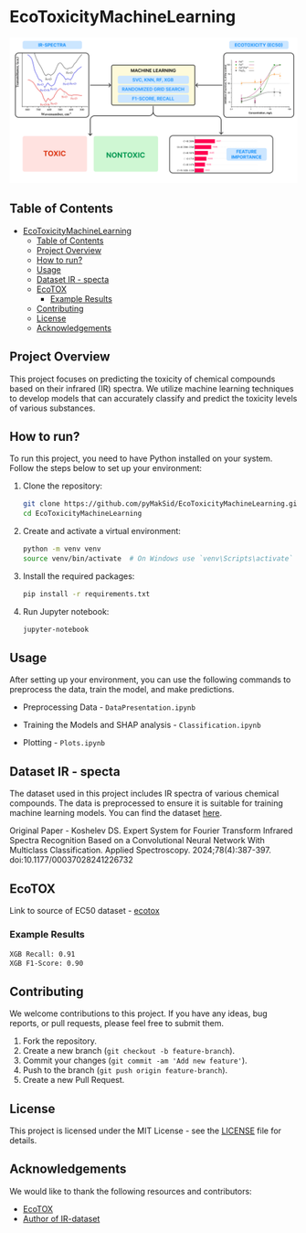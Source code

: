 

# EcoToxicityMachineLearning

![Project Logo](plots/qSAR.png)

## Table of Contents
- [EcoToxicityMachineLearning](#ecotoxicitymachinelearning)
  - [Table of Contents](#table-of-contents)
  - [Project Overview](#project-overview)
  - [How to run?](#how-to-run)
  - [Usage](#usage)
  - [Dataset IR - specta](#dataset-ir---specta)
  - [EcoTOX](#ecotox)
    - [Example Results](#example-results)
  - [Contributing](#contributing)
  - [License](#license)
  - [Acknowledgements](#acknowledgements)

## Project Overview

This project focuses on predicting the toxicity of chemical compounds based on their infrared (IR) spectra. We utilize machine learning techniques to develop models that can accurately classify and predict the toxicity levels of various substances.

## How to run?

To run this project, you need to have Python installed on your system. Follow the steps below to set up your environment:

1. Clone the repository:

    ```bash
    git clone https://github.com/pyMakSid/EcoToxicityMachineLearning.git
    cd EcoToxicityMachineLearning
    ```

2. Create and activate a virtual environment:

    ```bash
    python -m venv venv
    source venv/bin/activate  # On Windows use `venv\Scripts\activate`
    ```

3. Install the required packages:

    ```bash
    pip install -r requirements.txt
    ```

4. Run Jupyter notebook:

    ```bash
    jupyter-notebook
    ```

## Usage

After setting up your environment, you can use the following commands to preprocess the data, train the model, and make predictions.

* Preprocessing Data - `DataPresentation.ipynb`

* Training the Models and SHAP analysis - `Classification.ipynb`

* Plotting - `Plots.ipynb`

## Dataset IR - specta

The dataset used in this project includes IR spectra of various chemical compounds. The data is preprocessed to ensure it is suitable for training machine learning models. You can find the dataset [here](https://github.com/Lamblador/IR_expert_system).

Original Paper - Koshelev DS. Expert System for Fourier Transform Infrared Spectra Recognition Based on a Convolutional Neural Network With Multiclass Classification. Applied Spectroscopy. 2024;78(4):387-397. doi:10.1177/00037028241226732

## EcoTOX

Link to source of EC50 dataset - [ecotox](https://cfpub.epa.gov/ecotox/)

### Example Results
```plaintext
XGB Recall: 0.91
XGB F1-Score: 0.90
```

## Contributing

We welcome contributions to this project. If you have any ideas, bug reports, or pull requests, please feel free to submit them.

1. Fork the repository.
2. Create a new branch (`git checkout -b feature-branch`).
3. Commit your changes (`git commit -am 'Add new feature'`).
4. Push to the branch (`git push origin feature-branch`).
5. Create a new Pull Request.

## License

This project is licensed under the MIT License - see the [LICENSE](LICENSE) file for details.

## Acknowledgements

We would like to thank the following resources and contributors:

- [EcoTOX](https://cfpub.epa.gov/ecotox/)
- [Author of IR-dataset](https://github.com/Lamblador)